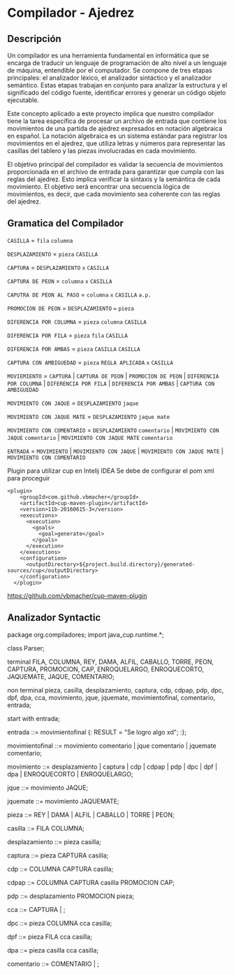 # Compilador - Ajedrez

## Descripción

Un compilador es una herramienta fundamental en informática que se encarga de traducir un lenguaje de programación de alto nivel a un lenguaje de máquina, entendible por el computador. Se compone de tres etapas principales: el analizador léxico, el analizador sintáctico y el analizador semántico. Estas etapas trabajan en conjunto para analizar la estructura y el significado del código fuente, identificar errores y generar un código objeto ejecutable.

Este concepto aplicado a este proyecto implica que nuestro compilador tiene la tarea específica de procesar un archivo de entrada que contiene los movimientos de una partida de ajedrez expresados en notación algebraica en español. La notación algebraica es un sistema estándar para registrar los movimientos en el ajedrez, que utiliza letras y números para representar las casillas del tablero y las piezas involucradas en cada movimiento.

El objetivo principal del compilador es validar la secuencia de movimientos proporcionada en el archivo de entrada para garantizar que cumpla con las reglas del ajedrez. Esto implica verificar la sintaxis y la semántica de cada movimiento. El objetivo será encontrar una secuencia lógica de movimientos, es decir, que cada movimiento sea coherente con las reglas del ajedrez.

## Gramatica del Compilador

`CASILLA` = `fila` `columna`

`DESPLAZAMIENTO` = `pieza` `CASILLA`

`CAPTURA` = `DESPLAZAMIENTO` `x` `CASILLA`

`CAPTURA DE PEON` = `columna` `x` `CASILLA`

`CAPUTRA DE PEON AL PASO` = `columna` `x` `CASILLA` `a.p.`

`PROMOCION DE PEON` = `DESPLAZAMIENTO` `=` `pieza`

`DIFERENCIA POR COLUMNA` = `pieza` `columna` `CASILLA`

`DIFERENCIA POR FILA` = `pieza` `fila` `CASILLA`

`DIFERENCIA POR AMBAS` = `pieza` `CASILLA` `CASILLA`

`CAPTURA CON AMBIGUEDAD` = `pieza` `REGLA APLICADA` `x` `CASILLA`

`MOVIEMIENTO` = `CAPTURA` | `CAPTURA DE PEON` | `PROMOCION DE PEON` | `DIFERENCIA POR COLUMNA` | `DIFERENCIA POR FILA` | `DIFERENCIA POR AMBAS` | `CAPTURA CON AMBIGUEDAD`

`MOVIMIENTO CON JAQUE` = `DESPLAZAMIENTO` `jaque`

`MOVIMIENTO CON JAQUE MATE` = `DESPLAZAMIENTO` `jaque mate`

`MOVIMIENTO CON COMENTARIO` = `DESPLAZAMIENTO`  `comentario` | `MOVIMIENTO CON JAQUE` `comentario` | `MOVIMIENTO CON JAQUE MATE` `comentario`

`ENTRADA` = `MOVIMIENTO` | `MOVIMIENTO CON JAQUE` | `MOVIMIENTO CON JAQUE MATE` | `MOVIMIENTO CON COMENTARIO`

Plugin para utilizar cup en Intelij IDEA
Se debe de configurar el pom xml para proceguir

    <plugin>
        <groupId>com.github.vbmacher</groupId>
        <artifactId>cup-maven-plugin</artifactId>
        <version>11b-20160615-3</version>
        <executions>
          <execution>
            <goals>
              <goal>generate</goal>
            </goals>
          </execution>
        </executions>
        <configuration>
          <outputDirectory>${project.build.directory}/generated-sources/cup</outputDirectory>
        </configuration>
      </plugin>

https://github.com/vbmacher/cup-maven-plugin

## Analizador Syntactic

package org.compiladores;
import java_cup.runtime.*;

class Parser;

terminal FILA, COLUMNA, REY, DAMA, ALFIL, CABALLO, TORRE, PEON, CAPTURA, PROMOCION, CAP, ENROQUELARGO, ENROQUECORTO, JAQUEMATE, JAQUE, COMENTARIO;

non terminal pieza, casilla, desplazamiento, captura, cdp, cdpap, pdp, dpc, dpf, dpa, cca, movimiento, jque, jquemate, movimientofinal, comentario, entrada;

start with entrada;

entrada ::= movimientofinal {: RESULT = "Se logro algo xd"; :};

movimientofinal ::= movimiento comentario | jque comentario | jquemate comentario;

movimiento ::= desplazamiento | captura | cdp | cdpap | pdp | dpc | dpf | dpa | ENROQUECORTO | ENROQUELARGO;

jque ::= movimiento JAQUE;

jquemate ::= movimiento JAQUEMATE;

pieza ::= REY | DAMA | ALFIL | CABALLO | TORRE | PEON;

casilla ::= FILA COLUMNA;

desplazamiento ::= pieza casilla;

captura ::= pieza CAPTURA casilla;

cdp ::= COLUMNA CAPTURA casilla;

cdpap ::= COLUMNA CAPTURA casilla PROMOCION CAP;

pdp ::= desplazamiento PROMOCION pieza;

cca ::= CAPTURA | ;

dpc ::= pieza COLUMNA cca casilla;

dpf ::= pieza FILA cca casilla;

dpa ::= pieza casilla cca casilla;

comentario ::= COMENTARIO | ;